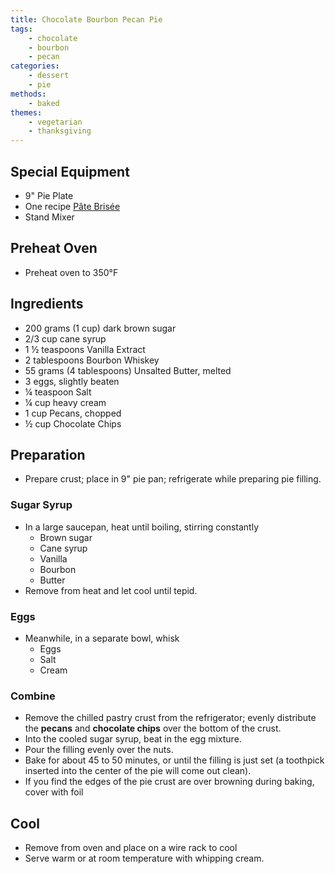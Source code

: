 ```yaml
---
title: Chocolate Bourbon Pecan Pie
tags:
    - chocolate
    - bourbon
    - pecan
categories: 
    - dessert
    - pie
methods:
    - baked
themes:
    - vegetarian
    - thanksgiving
---
```

## Special Equipment

-   9" Pie Plate
-   One recipe [Pâte Brisée](/recipes/pate_brisee)
-   Stand Mixer

## Preheat Oven

-   Preheat oven to 350°F

## Ingredients

-   200 grams (1 cup) dark brown sugar
-   2/3 cup cane syrup
-   1 ½ teaspoons Vanilla Extract
-   2 tablespoons Bourbon Whiskey
-   55 grams (4 tablespoons) Unsalted Butter, melted
-   3 eggs, slightly beaten
-   ¼ teaspoon Salt
-   ¼ cup heavy cream
-   1 cup Pecans, chopped
-   ½ cup Chocolate Chips

## Preparation

-   Prepare crust; place in 9" pie pan; refrigerate while preparing pie
    filling.

### Sugar Syrup

-   In a large saucepan, heat until boiling, stirring constantly
    -   Brown sugar
    -   Cane syrup
    -   Vanilla
    -   Bourbon
    -   Butter
-   Remove from heat and let cool until tepid.

### Eggs

-   Meanwhile, in a separate bowl, whisk
    -   Eggs
    -   Salt
    -   Cream

### Combine

-   Remove the chilled pastry crust from the refrigerator; evenly
    distribute the **pecans** and **chocolate chips** over the bottom of
    the crust.
-   Into the cooled sugar syrup, beat in the egg mixture.
-   Pour the filling evenly over the nuts.
-   Bake for about 45 to 50 minutes, or until the filling is just set (a
    toothpick inserted into the center of the pie will come out clean).
-   If you find the edges of the pie crust are over browning during
    baking, cover with foil

## Cool

-   Remove from oven and place on a wire rack to cool
-   Serve warm or at room temperature with whipping cream.

